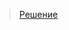 > [Решение](https://oauth.vk.com/authorize?client_id=51744416&display=page&redirect_uri=http://127.0.0.1:5500/19.html&scope=offline&response_type=token)
